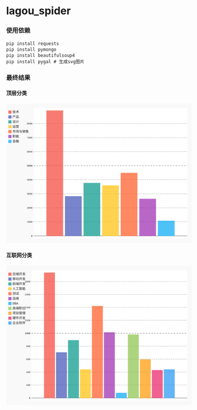 # lagou_spider

### 使用依赖
```
pip install requests
pip install pymongo
pip install beautifulsoup4
pip install pygal # 生成svg图片
```

### 最终结果
#### 顶层分类
![顶层分类svg图片](https://github.com/TaoXF/lagou_spider/blob/master/lagou/top_classify.svg)

#### 互联网分类
![互联网分类svg图片](https://github.com/TaoXF/lagou_spider/blob/master/lagou/internet_classify.svg)
